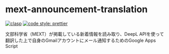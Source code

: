 # mext-announcement-translation

[![clasp](https://img.shields.io/badge/built%20with-clasp-4285f4.svg?style=flat-square)](https://github.com/google/clasp) [![code style: prettier](https://img.shields.io/badge/code_style-prettier-ff69b4.svg?style=flat-square)](https://github.com/prettier/prettier)

文部科学省（MEXT）が掲載している新着情報を読み取り、DeepL APIを使って翻訳した上で自身のGmailアカウントにメール通知するためのGoogle Apps Script
